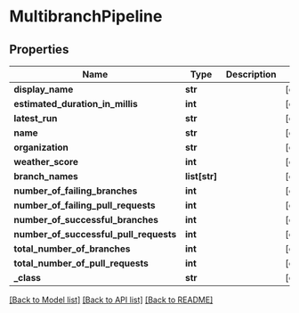 # MultibranchPipeline


## Properties
Name | Type | Description | Notes
------------ | ------------- | ------------- | -------------
**display_name** | **str** |  | [optional] 
**estimated_duration_in_millis** | **int** |  | [optional] 
**latest_run** | **str** |  | [optional] 
**name** | **str** |  | [optional] 
**organization** | **str** |  | [optional] 
**weather_score** | **int** |  | [optional] 
**branch_names** | **list[str]** |  | [optional] 
**number_of_failing_branches** | **int** |  | [optional] 
**number_of_failing_pull_requests** | **int** |  | [optional] 
**number_of_successful_branches** | **int** |  | [optional] 
**number_of_successful_pull_requests** | **int** |  | [optional] 
**total_number_of_branches** | **int** |  | [optional] 
**total_number_of_pull_requests** | **int** |  | [optional] 
**_class** | **str** |  | [optional] 

[[Back to Model list]](../README.md#documentation-for-models) [[Back to API list]](../README.md#documentation-for-api-endpoints) [[Back to README]](../README.md)


